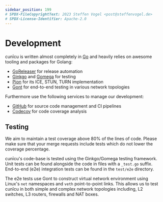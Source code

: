 ```yaml
---
sidebar_position: 199
# SPDX-FileCopyrightText: 2023 Steffen Vogel <post@steffenvogel.de>
# SPDX-License-Identifier: Apache-2.0
---
```


# Development

cunīcu is written almost completely in [Go](https://go.dev/) and heavily relies on awesome tooling and packages for Golang:

-   [GoReleaser](https://goreleaser.com/) for release automation
-   [Ginkgo](https://onsi.github.io/ginkgo) and [Gomega](https://onsi.github.io/gomega) for testing
-   [Pion](https://github.com/pion) for its ICE, STUN, TURN implementation
-   [Gont](https://github.com/stv0g/gont) for end-to-end testing in various network topologies

Furthermore use the following services to manage our development:

-   [GitHub](https://github.com/stv0g/cunicu) for source code management and CI pipelines
-   [Codecov](https://app.codecov.io/gh/stv0g/cunicu) for code coverage analysis

## Testing

We aim to maintain a test coverage above 80% of the lines of code.
Please make sure that your merge requests include tests which do not lower the coverage percentage.

cunīcu's code-base is tested using the Ginkgo/Gomega testing framework.
Unit tests can be found alongside the code in files with a `_test.go` suffix.
End-to-end (e2e) integration tests can be found in the `test/e2e` directory.

The e2e tests use Gont to construct virtual network environment using Linux's `net` namespaces and `veth` point-to-point links.
This allows us to test cunīcu in both simple and complex network topologies including, L2 switches, L3 routers, firewalls and NAT boxes.
